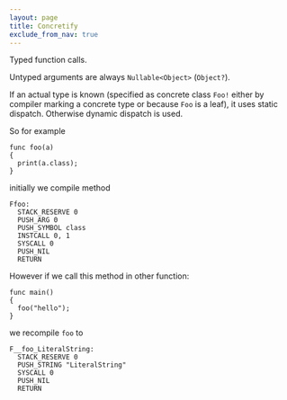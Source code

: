 ```yaml
---
layout: page
title: Concretify
exclude_from_nav: true
---
```


Typed function calls.

Untyped arguments are always `Nullable<Object>` (`Object?`).

If an actual type is known (specified as concrete class `Foo!` either by compiler marking a concrete type or because `Foo` is a leaf), it uses static dispatch. Otherwise dynamic dispatch is used.

So for example

```
func foo(a)
{
  print(a.class);
}
```

initially we compile method

```
Ffoo:
  STACK_RESERVE 0
  PUSH_ARG 0
  PUSH_SYMBOL class
  INSTCALL 0, 1
  SYSCALL 0
  PUSH_NIL 
  RETURN 
```

However if we call this method in other function:

```
func main()
{
  foo("hello");
}
```

we recompile `foo` to

```
F__foo_LiteralString:
  STACK_RESERVE 0
  PUSH_STRING "LiteralString"
  SYSCALL 0
  PUSH_NIL 
  RETURN 
```
